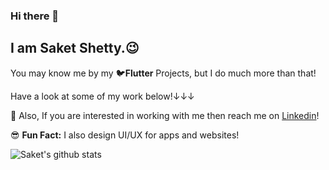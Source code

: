 ### Hi there 👋
## I am **Saket Shetty**.😉

You may know me by my 🐦**Flutter** Projects, but I do much more than that!

Have a look at some of my work below!↓↓↓

💬 Also, If you are interested in working with me then reach me on [Linkedin](https://www.linkedin.com/in/saket-shetty/)!

😎 **Fun Fact:** I also design UI/UX for apps and websites!

![Saket's github stats](https://github-readme-stats.vercel.app/api?username=saket-shetty&show_icons=true&title_color=74ff0a&icon_color=74ff0a&text_color=9f9f9f&bg_color=2D2D2D)
